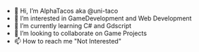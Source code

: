 - 👋 Hi, I’m AlphaTacos aka @uni-taco
- 👀 I’m interested in GameDevelopment and Web Development
- 🌱 I’m currently learning C# and Gdscript
- 💞️ I’m looking to collaborate on Game Projects
- 📫 How to reach me "Not Interested"
